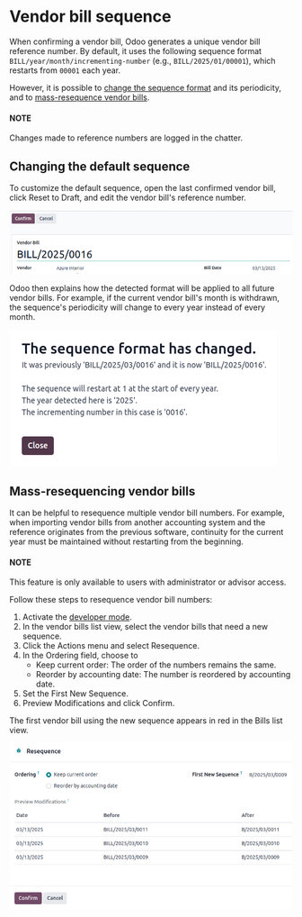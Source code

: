 # Vendor bill sequence

When confirming a vendor bill, Odoo generates a unique vendor bill reference number. By default, it
uses the following sequence format `BILL/year/month/incrementing-number` (e.g.,
`BILL/2025/01/00001`), which restarts from `00001` each year.

However, it is possible to [change the sequence format](#accounting-vendor-bills-resequencing)
and its periodicity, and to [mass-resequence vendor bills](#accounting-vendor-bills-mass-resequencing).

#### NOTE
Changes made to reference numbers are logged in the chatter.

<a id="accounting-vendor-bills-resequencing"></a>

## Changing the default sequence

To customize the default sequence, open the last confirmed vendor bill, click Reset to
Draft, and edit the vendor bill's reference number.

![Editing the reference number of a vendor bill.](sequence/sequence-reference-number.png)

Odoo then explains how the detected format will be applied to all future vendor bills. For example,
if the current vendor bill's month is withdrawn, the sequence's periodicity will change to every
year instead of every month.

![Editing the reference number of a vendor bill.](sequence/sequence-dialog.png)

<a id="accounting-vendor-bills-mass-resequencing"></a>

## Mass-resequencing vendor bills

It can be helpful to resequence multiple vendor bill numbers. For example, when importing vendor
bills from another accounting system and the reference originates from the previous software,
continuity for the current year must be maintained without restarting from the beginning.

#### NOTE
This feature is only available to users with administrator or advisor access.

Follow these steps to resequence vendor bill numbers:

1. Activate the [developer mode](../../../general/developer_mode.md#developer-mode).
2. In the vendor bills list view, select the vendor bills that need a new sequence.
3. Click the <i class="fa fa-cog"></i> Actions menu and select Resequence.
4. In the Ordering field, choose to
   - Keep current order: The order of the numbers remains the same.
   - Reorder by accounting date: The number is reordered by accounting date.
5. Set the First New Sequence.
6. Preview Modifications and click Confirm.

The first vendor bill using the new sequence appears in red in the Bills list view.

![Resequence options window](sequence/sequence-bill-sequencing.png)
